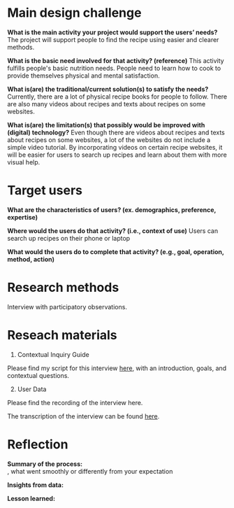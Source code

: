 # Main design challenge 
**What is the main activity your project would support the users’ needs?**
The project will support people to find the recipe using easier and clearer methods.

**What is the basic need involved for that activity? (reference)**
This activity fulfills people's basic nutrition needs. People need to learn how to cook to provide themselves physical and mental satisfaction. 

**What is(are) the traditional/current solution(s) to satisfy the needs?**
Currently, there are a lot of physical recipe books for people to follow. There are also many videos about recipes and texts about recipes on some websites. 

**What is(are) the limitation(s) that possibly would be improved with (digital) technology?**
Even though there are videos about recipes and texts about recipes on some websites, a lot of the websites do not include a simple video tutorial. By incorporating videos on certain recipe websites, it will be easier for users to search up recipes and learn about them with more visual help. 


# Target users 
**What are the characteristics of users? (ex. demographics, preference, expertise)**


**Where would the users do that activity? (i.e., context of use)**
Users can search up recipes on their phone or laptop

**What would the users do to complete that activity? (e.g., goal, operation, method, action)**



# Research methods
Interview with participatory observations. 

# Reseach materials
1. Contextual Inquiry Guide

Please find my script for this interview [here](https://docs.google.com/document/d/1JujXI-EyOEfuMQuPuVmiNPoHaHSJq7R0ZTP7_TqeCwY/edit), with an introduction, goals, and contextual questions.

2. User Data

Please find the recording of the interview here.

The transcription of the interview can be found [here](https://docs.google.com/document/d/1kCX4qJlN3C8rJi_rZ02vSnyhqhgrLoN-rdPo6A5VsXQ/edit).

# Reflection

**Summary of the process:**       
, what went smoothly or differently from your expectation

**Insights from data:**

**Lesson learned:**




